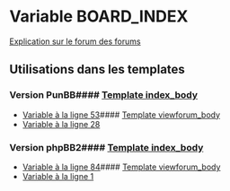 # Variable BOARD_INDEX
[Explication sur le forum des forums](http://forum.forumactif.com/t294113-listing-des-variables#BOARD_INDEX)
## Utilisations dans les templates
### Version PunBB#### [Template index_body](punbb/index_body.md)
* [Variable à la ligne 53](../punbb/index_body.tpl#L53)#### [Template viewforum_body](punbb/viewforum_body.md)
* [Variable à la ligne 28](../punbb/viewforum_body.tpl#L28)
### Version phpBB2#### [Template index_body](subsilver/index_body.md)
* [Variable à la ligne 84](../subsilver/index_body.tpl#L84)#### [Template viewforum_body](subsilver/viewforum_body.md)
* [Variable à la ligne 1](../subsilver/viewforum_body.tpl#L1)